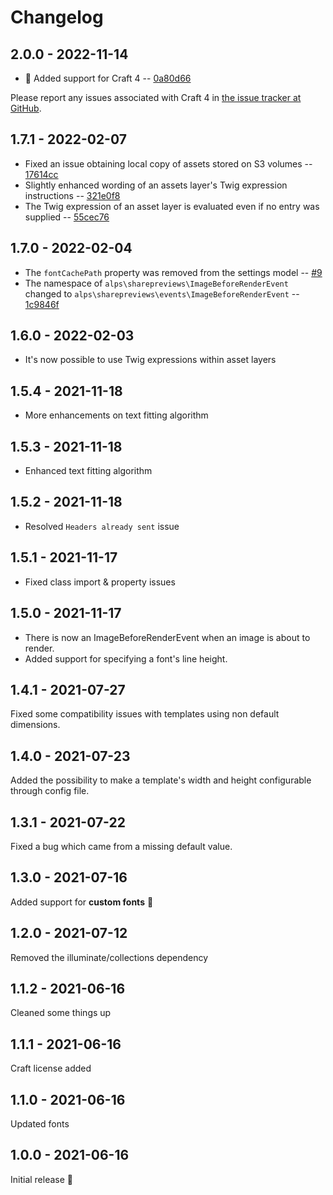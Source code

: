 # Changelog

## 2.0.0 - 2022-11-14

- 🎉 Added support for Craft 4 -- [0a80d66](https://github.com/alpshq/craft-share-previews/commit/0a80d66)

Please report any issues associated with Craft 4 in [the issue tracker at GitHub](https://github.com/alpshq/craft-share-previews/issues).

## 1.7.1 - 2022-02-07

- Fixed an issue obtaining local copy of assets stored on S3 volumes -- [17614cc](https://github.com/alpshq/craft-share-previews/commit/17614cc)
- Slightly enhanced wording of an assets layer's Twig expression instructions -- [321e0f8](https://github.com/alpshq/craft-share-previews/commit/321e0f8)
- The Twig expression of an asset layer is evaluated even if no entry was supplied -- [55cec76](https://github.com/alpshq/craft-share-previews/commit/55cec76)

## 1.7.0 - 2022-02-04

- The `fontCachePath` property was removed from the settings model -- [#9](https://github.com/alpshq/craft-share-previews/pull/9)
- The namespace of `alps\sharepreviews\ImageBeforeRenderEvent` changed to `alps\sharepreviews\events\ImageBeforeRenderEvent` -- [1c9846f](https://github.com/alpshq/craft-share-previews/commit/1c9846f6343682bb5e19524b2df99c8e7c051042)

## 1.6.0 - 2022-02-03

- It's now possible to use Twig expressions within asset layers

## 1.5.4 - 2021-11-18

- More enhancements on text fitting algorithm

## 1.5.3 - 2021-11-18

- Enhanced text fitting algorithm

## 1.5.2 - 2021-11-18

- Resolved `Headers already sent` issue

## 1.5.1 - 2021-11-17

- Fixed class import & property issues

## 1.5.0 - 2021-11-17

- There is now an ImageBeforeRenderEvent when an image is about to render.
- Added support for specifying a font's line height.

## 1.4.1 - 2021-07-27

Fixed some compatibility issues with templates using non default dimensions.

## 1.4.0 - 2021-07-23

Added the possibility to make a template's width and height configurable through config file.

## 1.3.1 - 2021-07-22

Fixed a bug which came from a missing default value.

## 1.3.0 - 2021-07-16

Added support for **custom fonts** 🥳

## 1.2.0 - 2021-07-12

Removed the illuminate/collections dependency

## 1.1.2 - 2021-06-16

Cleaned some things up

## 1.1.1 - 2021-06-16

Craft license added

## 1.1.0 - 2021-06-16

Updated fonts

## 1.0.0 - 2021-06-16

Initial release 🥳
